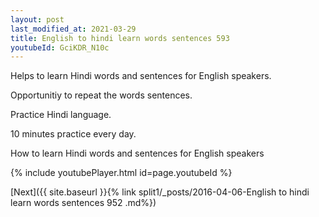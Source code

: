 ```yaml
---
layout: post
last_modified_at: 2021-03-29
title: English to hindi learn words sentences 593 
youtubeId: GciKDR_N10c
---
```

 
 
Helps to learn Hindi words and sentences for English speakers.

Opportunitiy to repeat the words sentences. 

Practice Hindi language. 
 
10 minutes practice every day. 
 
How to learn Hindi words and sentences for English speakers 
 
{% include youtubePlayer.html id=page.youtubeId %}
 
 
[Next]({{ site.baseurl }}{% link  split1/_posts/2016-04-06-English to hindi learn words sentences 952 .md%})
 
